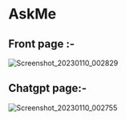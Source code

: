 # AskMe


## Front page :- 

![Screenshot_20230110_002829](https://user-images.githubusercontent.com/108626052/211386708-cd1d7537-c945-41dc-b380-af135435b7bb.png)



## Chatgpt page:- 

![Screenshot_20230110_002755](https://user-images.githubusercontent.com/108626052/211386759-b4df5856-7654-4523-a44c-9f886b047921.png)
